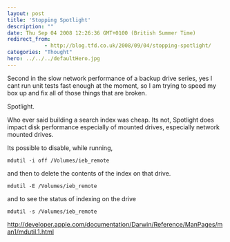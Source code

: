 ```yaml
---
layout: post
title: 'Stopping Spotlight'
description: ""
date: Thu Sep 04 2008 12:26:36 GMT+0100 (British Summer Time)
redirect_from: 
            - http://blog.tfd.co.uk/2008/09/04/stopping-spotlight/
categories: "Thought"
hero: ../../../defaultHero.jpg
---
```

Second in the slow network performance of a backup drive series, yes I cant run unit tests fast enough at the moment, so I am trying to speed my box up and fix all of those things that are broken.

Spotlight.

Who ever said building a search index was cheap. Its not, Spotlight does impact disk performance especially of mounted drives, especially network mounted drives.

Its possible to disable, while running,

```
mdutil -i off /Volumes/ieb_remote
```

and then to delete the contents of the index on that drive.

```
mdutil -E /Volumes/ieb_remote
```

and to see the status of indexing on the drive

```
mdutil -s /Volumes/ieb_remote
```

<http://developer.apple.com/documentation/Darwin/Reference/ManPages/man1/mdutil.1.html>

